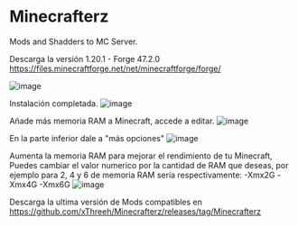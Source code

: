# Minecrafterz
Mods and Shadders to MC Server.

Descarga la versión 1.20.1 - Forge 47.2.0 https://files.minecraftforge.net/net/minecraftforge/forge/

![image](https://github.com/xThreeh/Minecrafterz/assets/16139465/01dd5bd7-5e69-43e4-bece-ddd09232fe3c)


Instalación completada.
![image](https://github.com/xThreeh/Minecrafterz/assets/16139465/d528cb91-8ff1-4214-90f1-794532d9f0d8)

Añade más memoria RAM a Minecraft, accede a editar.
![image](https://github.com/xThreeh/Minecrafterz/assets/16139465/abc5e746-e674-4d11-a8ef-38efbc49df86)

En la parte inferior dale a "más opciones"
![image](https://github.com/xThreeh/Minecrafterz/assets/16139465/df6ef3ee-6e7c-4448-9b45-0d3c4186c265)

Aumenta la memoria RAM para mejorar el rendimiento de tu Minecraft, Puedes cambiar el valor numerico por la cantidad de RAM que deseas, por ejemplo para 2, 4 y 6 de memoria RAM sería respectivamente:
-Xmx2G -Xmx4G -Xmx6G
![image](https://github.com/xThreeh/Minecrafterz/assets/16139465/08e3366a-9e17-45ea-95d7-1609ebe459f8)

Descarga la ultima versión de Mods compatibles en https://github.com/xThreeh/Minecrafterz/releases/tag/Minecrafterz

